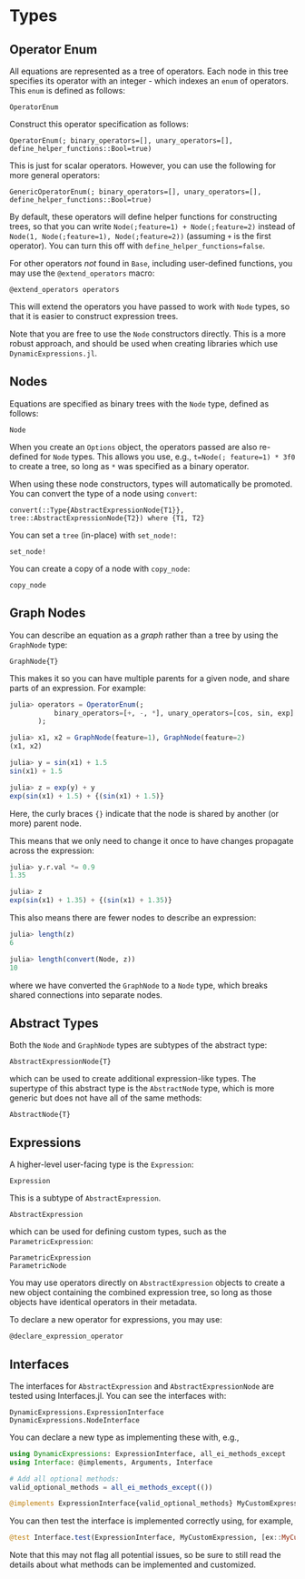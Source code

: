 # Types

## Operator Enum

All equations are represented as a tree of operators. Each node in this tree
specifies its operator with an integer - which indexes an `enum` of operators.
This `enum` is defined as follows:

```@docs
OperatorEnum
```

Construct this operator specification as follows:

```@docs
OperatorEnum(; binary_operators=[], unary_operators=[], define_helper_functions::Bool=true)
```

This is just for scalar operators. However, you can use
the following for more general operators:

```@docs
GenericOperatorEnum(; binary_operators=[], unary_operators=[], define_helper_functions::Bool=true)
```

By default, these operators will define helper functions for constructing trees,
so that you can write `Node(;feature=1) + Node(;feature=2)` instead of
`Node(1, Node(;feature=1), Node(;feature=2))` (assuming `+` is the first operator).
You can turn this off with `define_helper_functions=false`.

For other operators *not* found in `Base`, including user-defined functions, you may
use the `@extend_operators` macro:

```@docs
@extend_operators operators
```

This will extend the operators you have passed to work with `Node` types, so that
it is easier to construct expression trees.

Note that you are free to use the `Node` constructors directly.
This is a more robust approach, and should be used when creating libraries
which use `DynamicExpressions.jl`.

## Nodes

Equations are specified as binary trees with the `Node` type, defined
as follows:

```@docs
Node
```

When you create an `Options` object, the operators
passed are also re-defined for `Node` types.
This allows you use, e.g., `t=Node(; feature=1) * 3f0` to create a tree, so long as
`*` was specified as a binary operator.

When using these node constructors, types will automatically be promoted.
You can convert the type of a node using `convert`:

```@docs
convert(::Type{AbstractExpressionNode{T1}}, tree::AbstractExpressionNode{T2}) where {T1, T2}
```

You can set a `tree` (in-place) with `set_node!`:

```@docs
set_node!
```

You can create a copy of a node with `copy_node`:

```@docs
copy_node
```

## Graph Nodes

You can describe an equation as a *graph* rather than a tree
by using the `GraphNode` type:

```@docs
GraphNode{T}
```

This makes it so you can have multiple parents for a given node,
and share parts of an expression. For example:

```julia
julia> operators = OperatorEnum(;
           binary_operators=[+, -, *], unary_operators=[cos, sin, exp]
       );

julia> x1, x2 = GraphNode(feature=1), GraphNode(feature=2)
(x1, x2)

julia> y = sin(x1) + 1.5
sin(x1) + 1.5

julia> z = exp(y) + y
exp(sin(x1) + 1.5) + {(sin(x1) + 1.5)}
```

Here, the curly braces `{}` indicate that the node
is shared by another (or more) parent node.

This means that we only need to change it once
to have changes propagate across the expression:

```julia
julia> y.r.val *= 0.9
1.35

julia> z
exp(sin(x1) + 1.35) + {(sin(x1) + 1.35)}
```

This also means there are fewer nodes to describe an expression:

```julia
julia> length(z)
6

julia> length(convert(Node, z))
10
```

where we have converted the `GraphNode` to a `Node` type,
which breaks shared connections into separate nodes.

## Abstract Types

Both the `Node` and `GraphNode` types are subtypes of the abstract type:

```@docs
AbstractExpressionNode{T}
```

which can be used to create additional expression-like types.
The supertype of this abstract type is the `AbstractNode` type,
which is more generic but does not have all of the same methods:

```@docs
AbstractNode{T}
```

## Expressions

A higher-level user-facing type is the `Expression`:

```@docs
Expression
```

This is a subtype of `AbstractExpression`.

```@docs
AbstractExpression
```

which can be used for defining custom types, such as the `ParametricExpression`:

```@docs
ParametricExpression
ParametricNode
```

You may use operators directly on `AbstractExpression` objects to create a new object
containing the combined expression tree, so long as those objects have identical operators
in their metadata.

To declare a new operator for expressions, you may use:

```@docs
@declare_expression_operator
```

## Interfaces

The interfaces for `AbstractExpression` and `AbstractExpressionNode` are
tested using Interfaces.jl. You can see the interfaces with:

```@docs
DynamicExpressions.ExpressionInterface
DynamicExpressions.NodeInterface
```

You can declare a new type as implementing these with, e.g.,

```julia
using DynamicExpressions: ExpressionInterface, all_ei_methods_except
using Interface: @implements, Arguments, Interface

# Add all optional methods:
valid_optional_methods = all_ei_methods_except(())

@implements ExpressionInterface{valid_optional_methods} MyCustomExpression [Arguments()]
```

You can then test the interface is implemented correctly using, for example,

```julia
@test Interface.test(ExpressionInterface, MyCustomExpression, [ex::MyCustomExpression])
```

Note that this may not flag all potential issues, so be sure to still read the details about
what methods can be implemented and customized.
